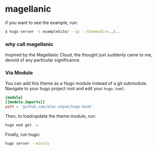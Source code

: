 # magellanic

if you want to see the example, run:

```sh
$ hugo server -s exampleSite/ --gc --themesDir=../..
```

### why call magellanic

Inspired by the Magellanic Cloud, the thought just suddenly came to me, devoid of any particular significance.

### Via Module

You can add this theme as a Hugo module instead of a git submodule.
Navigate to your hugo project root and edit your `hugo.toml`:

```toml
[module]
[[module.imports]]
path = 'github.com/alex-shpak/hugo-book'
```

Then, to load/update the theme module, run:

```sh
hugo mod get -u
```

Finally, run hugo:

```sh
hugo server --minify
```
